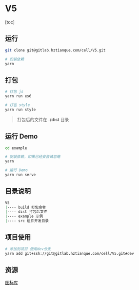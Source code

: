 # V5
[toc]

## 运行
```bash
git clone git@gitlab.hztianque.com/cell/V5.git

# 安装依赖
yarn
```

## 打包
```bash
# 打包 js
yarn run es6

# 打包 style
yarn run style
```

> 打包后的文件在 **./dist** 目录

## 运行 Demo
```bash
cd example

# 安装依赖，如果已经安装请忽略
yarn

# 运行 Demo
yarn run serve
```
## 目录说明
```bash
V5
|---- build 打包命令
|---- dist 打包后文件
|---- example 示例
|---- src 组件开发目录
```

## 项目使用
```bash
# 添加到项目 使用dev分支
yarn add git+ssh://git@gitlab.hztianque.com/cell/V5.git#dev
```

## 资源
[图标库](http://iconfont.cn/manage/index?manage_type=myprojects&projectId=886927)